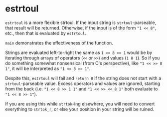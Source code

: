 # estrtoul

`estrtoul` is a more flexible strtoul. If the input string is `strtoul`-parseable, that result will be returned. Otherwise, if the input is of the form `"1 << 8"`, etc., then that is evaluated by `estrtoul`.

`main` demonstrates the effectiveness of the function.

Strings are evaluated left-to-right the same as `1 << 8 >> 1` would be by iterating through arrays of operators (`<<` or `>>`) and values (`1 8 1`). So if you do something somewhat nonsensical (from C's perspective), like `"1 << >> 8 1"`, it will be interpreted as `"1 << 8 >> 1"`.

Despite this, `estrtoul` will fail and `return 0` if the string does not start with a `strtoul`-parseable value. Excess operators and values are ignored, starting from the back (i.e. `"1 << 8 >> 1 1"` and `"1 << >> << 8 1"` both evaluate to `"1 << 8 >> 1"`).

If you are using this while `strtok`-ing elsewhere, you will need to convert everything to `strtok_r`, or else your position in your string will be ruined.
